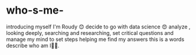 # who-s-me-
introducing myself
I'm Roudy 😊 decide to go with data science 😍 analyze , looking deeply, searching and researching, set critical questions and manage my mind to set steps helping me find my answers
this is a words describe who am I🙂💡.


